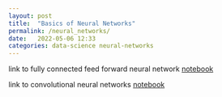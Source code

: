 ```yaml
---
layout: post
title:  "Basics of Neural Networks"
permalink: /neural_networks/
date:   2022-05-06 12:33
categories: data-science neural-networks
---
```


link to fully connected feed forward neural network [notebook]()

link to convolutional neural networks [notebook]()